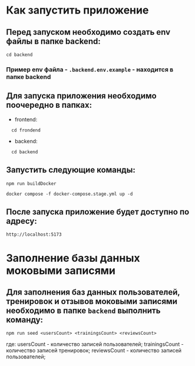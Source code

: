 # Как запустить приложение

## Перед запуском необходимо создать env файлы в папке backend:

```
cd backend
```
### Пример env файла - `.backend.env.example` - находится в папке backend

## Для запуска приложения необходимо поочередно в папках:

 - frontend:
```
  cd frondend
```

 - backend:
```
  cd backend
```

## Запустить следующие команды:

```
npm run buildDocker
```

```
docker compose -f docker-compose.stage.yml up -d 
```

## После запуска приложение будет доступно по адресу:
```
http://localhost:5173
```

# Заполнение базы данных моковыми записями

## Для заполнения баз данных пользователей, тренировок и отзывов моковыми записями необходимо в папке `backend` выполнить команду:
```
npm run seed <usersCount> <trainingsCount> <reviewsCount>
```
где:
usersCount - количество записей пользователей;
trainingsCount - количество записей тренировок;
reviewsCount - количество записей пользователей;
